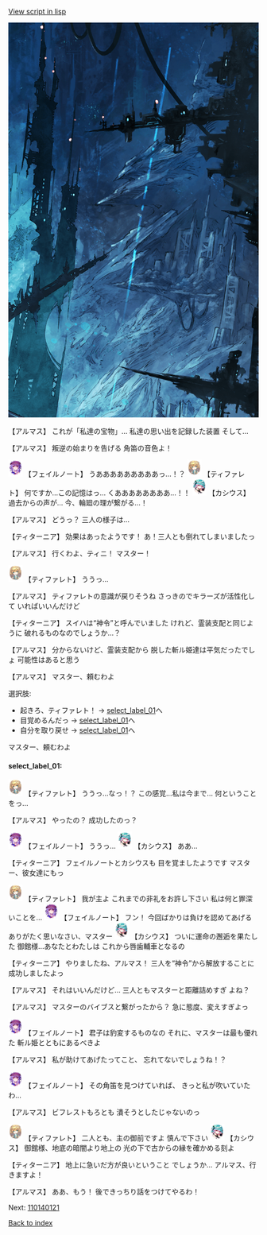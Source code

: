 [View script in lisp](../scripts/110140110.txt)

![underground_world_1.png](../images/backgrounds/underground_world_1.png)

【アルマス】
これが「私達の宝物」…
私達の思い出を記録した装置
そして…

【アルマス】
叛逆の始まりを告げる
角笛の音色よ！

<img src="../images/units/3401911.png" alt="3401911.png" height="34"/>
【フェイルノート】
うあああああああああっ…！？

<img src="../images/units/3503211.png" alt="3503211.png" height="34"/>
【ティファレト】
何ですか…この記憶はっ…
くああああああああ…！！

<img src="../images/units/3303111.png" alt="3303111.png" height="34"/>
【カシウス】
過去からの声が…
今、輪廻の理が繋がる…！

【アルマス】
どうっ？
三人の様子は…

【ティターニア】
効果はあったようです！
あ！三人とも倒れてしまいましたっ

【アルマス】
行くわよ、ティニ！
マスター！

<img src="../images/units/3503211.png" alt="3503211.png" height="34"/>
【ティファレト】
ううっ…

【アルマス】
ティファレトの意識が戻りそうね
さっきのでキラーズが活性化して
いればいいんだけど

【ティターニア】
スイハは“神令”と呼んでいました
けれど、霊装支配と同じように
破れるものなのでしょうか…？

【アルマス】
分からないけど、霊装支配から
脱した斬ル姫達は平気だったでしょ
可能性はあると思う

【アルマス】
マスター、頼むわよ

選択肢:
- 起きろ、ティファレト！ → [select_label_01](#select_label_01)へ
- 目覚めるんだっ → [select_label_01](#select_label_01)へ
- 自分を取り戻せ → [select_label_01](#select_label_01)へ

マスター、頼むわよ

#### select_label_01:

<img src="../images/units/3503211.png" alt="3503211.png" height="34"/>
【ティファレト】
ううっ…なっ！？
この感覚…私は今まで…
何ということをっ…

【アルマス】
やったの？
成功したのっ？

<img src="../images/units/3401911.png" alt="3401911.png" height="34"/>
【フェイルノート】
ううっ…

<img src="../images/units/3303111.png" alt="3303111.png" height="34"/>
【カシウス】
ああ…

【ティターニア】
フェイルノートとカシウスも
目を覚ましたようです
マスター、彼女達にもっ

<img src="../images/units/3503211.png" alt="3503211.png" height="34"/>
【ティファレト】
我が主よ
これまでの非礼をお許し下さい
私は何と罪深いことを…

<img src="../images/units/3401911.png" alt="3401911.png" height="34"/>
【フェイルノート】
フン！
今回ばかりは負けを認めてあげる
ありがたく思いなさい、マスター

<img src="../images/units/3303111.png" alt="3303111.png" height="34"/>
【カシウス】
ついに運命の邂逅を果たした
御館様…あなたとわたしは
これから唇歯輔車となるの

【ティターニア】
やりましたね、アルマス！
三人を“神令”から解放することに
成功しましたよっ

【アルマス】
それはいいんだけど…
三人ともマスターと距離詰めすぎ
よね？

【アルマス】
マスターのバイブスと繋がったから？
急に態度、変えすぎよっ

<img src="../images/units/3401911.png" alt="3401911.png" height="34"/>
【フェイルノート】
君子は豹変するものなの
それに、マスターは最も優れた
斬ル姫とともにあるべきよ

【アルマス】
私が助けてあげたってこと、
忘れてないでしょうね！？

<img src="../images/units/3401911.png" alt="3401911.png" height="34"/>
【フェイルノート】
その角笛を見つけていれば、
きっと私が吹いていたわ…

【アルマス】
ビフレストもろとも
潰そうとしたじゃないのっ

<img src="../images/units/3503211.png" alt="3503211.png" height="34"/>
【ティファレト】
二人とも、主の御前ですよ
慎んで下さい

<img src="../images/units/3303111.png" alt="3303111.png" height="34"/>
【カシウス】
御館様、地底の暗闇より地上の
光の下で古からの縁を確かめる刻よ

【ティターニア】
地上に急いだ方が良いということ
でしょうか…
アルマス、行きますよ！

【アルマス】
ああ、もう！
後できっちり話をつけてやるわ！

Next: [110140121](110140121.md)

[Back to index](index.md)
